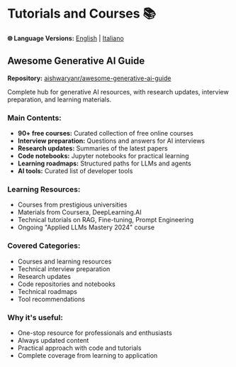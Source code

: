 # Tutorials and Courses 📚

**🌐 Language Versions:** [English](README.md) | [Italiano](README_IT.md)

## Awesome Generative AI Guide
**Repository:** [aishwaryanr/awesome-generative-ai-guide](https://github.com/aishwaryanr/awesome-generative-ai-guide)

Complete hub for generative AI resources, with research updates, interview preparation, and learning materials.

### Main Contents:
- **90+ free courses:** Curated collection of free online courses
- **Interview preparation:** Questions and answers for AI interviews
- **Research updates:** Summaries of the latest papers
- **Code notebooks:** Jupyter notebooks for practical learning
- **Learning roadmaps:** Structured paths for LLMs and agents
- **AI tools:** Curated list of developer tools

### Learning Resources:
- Courses from prestigious universities
- Materials from Coursera, DeepLearning.AI
- Technical tutorials on RAG, Fine-tuning, Prompt Engineering
- Ongoing "Applied LLMs Mastery 2024" course

### Covered Categories:
- Courses and learning resources
- Technical interview preparation
- Research updates
- Code repositories and notebooks
- Technical roadmaps
- Tool recommendations

### Why it's useful:
- One-stop resource for professionals and enthusiasts
- Always updated content
- Practical approach with code and tutorials
- Complete coverage from learning to application